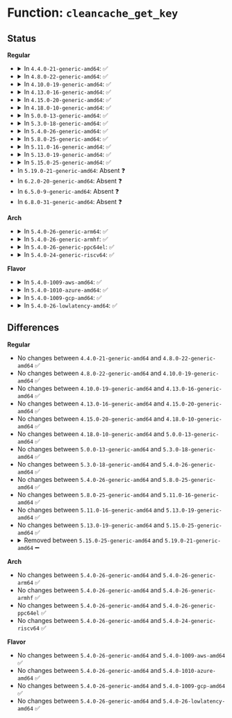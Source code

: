 # Function: <code>cleancache_get_key</code>

## Status
<b>Regular</b>
<ul>
<li>
<details>
<summary>In <code>4.4.0-21-generic-amd64</code>: ✅</summary>

```c
int cleancache_get_key(struct inode * inode, struct cleancache_filekey * key)
```

```json
{
  "name": "cleancache_get_key",
  "collision_type": "Unique Static",
  "inline_type": "No",
  "funcs": [
    {
      "addr": 18446744071580956112,
      "name": "cleancache_get_key",
      "external": false,
      "loc": "mm/cleancache.c:145",
      "file": "mm/cleancache.c",
      "inline": "seen, unknown",
      "caller_inline": [],
      "caller_func": [
        "mm/cleancache.c:__cleancache_get_page",
        "mm/cleancache.c:__cleancache_invalidate_page",
        "mm/cleancache.c:__cleancache_invalidate_inode"
      ]
    }
  ],
  "symbols": [
    {
      "addr": 18446744071580956112,
      "name": "cleancache_get_key",
      "section": ".text",
      "bind": "STB_LOCAL",
      "size": 129
    }
  ]
}
```
</details>
</li>
<li>
<details>
<summary>In <code>4.8.0-22-generic-amd64</code>: ✅</summary>

```c
int cleancache_get_key(struct inode * inode, struct cleancache_filekey * key)
```

```json
{
  "name": "cleancache_get_key",
  "collision_type": "Unique Static",
  "inline_type": "No",
  "funcs": [
    {
      "addr": 18446744071581107040,
      "name": "cleancache_get_key",
      "external": false,
      "loc": "mm/cleancache.c:145",
      "file": "mm/cleancache.c",
      "inline": "seen, unknown",
      "caller_inline": [],
      "caller_func": [
        "mm/cleancache.c:__cleancache_invalidate_inode",
        "mm/cleancache.c:__cleancache_invalidate_page",
        "mm/cleancache.c:__cleancache_get_page"
      ]
    }
  ],
  "symbols": [
    {
      "addr": 18446744071581107040,
      "name": "cleancache_get_key",
      "section": ".text",
      "bind": "STB_LOCAL",
      "size": 129
    }
  ]
}
```
</details>
</li>
<li>
<details>
<summary>In <code>4.10.0-19-generic-amd64</code>: ✅</summary>

```c
int cleancache_get_key(struct inode * inode, struct cleancache_filekey * key)
```

```json
{
  "name": "cleancache_get_key",
  "collision_type": "Unique Static",
  "inline_type": "No",
  "funcs": [
    {
      "addr": 18446744071581182224,
      "name": "cleancache_get_key",
      "external": false,
      "loc": "mm/cleancache.c:145",
      "file": "mm/cleancache.c",
      "inline": "seen, unknown",
      "caller_inline": [],
      "caller_func": [
        "mm/cleancache.c:__cleancache_invalidate_inode",
        "mm/cleancache.c:__cleancache_invalidate_page",
        "mm/cleancache.c:__cleancache_get_page"
      ]
    }
  ],
  "symbols": [
    {
      "addr": 18446744071581182224,
      "name": "cleancache_get_key",
      "section": ".text",
      "bind": "STB_LOCAL",
      "size": 129
    }
  ]
}
```
</details>
</li>
<li>
<details>
<summary>In <code>4.13.0-16-generic-amd64</code>: ✅</summary>

```c
int cleancache_get_key(struct inode * inode, struct cleancache_filekey * key)
```

```json
{
  "name": "cleancache_get_key",
  "collision_type": "Unique Static",
  "inline_type": "No",
  "funcs": [
    {
      "addr": 18446744071581230048,
      "name": "cleancache_get_key",
      "external": false,
      "loc": "mm/cleancache.c:145",
      "file": "mm/cleancache.c",
      "inline": "seen, unknown",
      "caller_inline": [],
      "caller_func": [
        "mm/cleancache.c:__cleancache_invalidate_inode",
        "mm/cleancache.c:__cleancache_invalidate_page",
        "mm/cleancache.c:__cleancache_get_page"
      ]
    }
  ],
  "symbols": [
    {
      "addr": 18446744071581230048,
      "name": "cleancache_get_key",
      "section": ".text",
      "bind": "STB_LOCAL",
      "size": 125
    }
  ]
}
```
</details>
</li>
<li>
<details>
<summary>In <code>4.15.0-20-generic-amd64</code>: ✅</summary>

```c
int cleancache_get_key(struct inode * inode, struct cleancache_filekey * key)
```

```json
{
  "name": "cleancache_get_key",
  "collision_type": "Unique Static",
  "inline_type": "No",
  "funcs": [
    {
      "addr": 18446744071581361456,
      "name": "cleancache_get_key",
      "external": false,
      "loc": "mm/cleancache.c:145",
      "file": "mm/cleancache.c",
      "inline": "seen, unknown",
      "caller_inline": [],
      "caller_func": [
        "mm/cleancache.c:__cleancache_invalidate_inode",
        "mm/cleancache.c:__cleancache_invalidate_page",
        "mm/cleancache.c:__cleancache_get_page"
      ]
    }
  ],
  "symbols": [
    {
      "addr": 18446744071581361456,
      "name": "cleancache_get_key",
      "section": ".text",
      "bind": "STB_LOCAL",
      "size": 127
    }
  ]
}
```
</details>
</li>
<li>
<details>
<summary>In <code>4.18.0-10-generic-amd64</code>: ✅</summary>

```c
int cleancache_get_key(struct inode * inode, struct cleancache_filekey * key)
```

```json
{
  "name": "cleancache_get_key",
  "collision_type": "Unique Static",
  "inline_type": "No",
  "funcs": [
    {
      "addr": 18446744071581511120,
      "name": "cleancache_get_key",
      "external": false,
      "loc": "mm/cleancache.c:145",
      "file": "mm/cleancache.c",
      "inline": "seen, unknown",
      "caller_inline": [],
      "caller_func": [
        "mm/cleancache.c:__cleancache_invalidate_inode",
        "mm/cleancache.c:__cleancache_invalidate_page",
        "mm/cleancache.c:__cleancache_get_page"
      ]
    }
  ],
  "symbols": [
    {
      "addr": 18446744071581511120,
      "name": "cleancache_get_key",
      "section": ".text",
      "bind": "STB_LOCAL",
      "size": 127
    }
  ]
}
```
</details>
</li>
<li>
<details>
<summary>In <code>5.0.0-13-generic-amd64</code>: ✅</summary>

```c
int cleancache_get_key(struct inode * inode, struct cleancache_filekey * key)
```

```json
{
  "name": "cleancache_get_key",
  "collision_type": "Unique Static",
  "inline_type": "No",
  "funcs": [
    {
      "addr": 18446744071581596960,
      "name": "cleancache_get_key",
      "external": false,
      "loc": "mm/cleancache.c:145",
      "file": "mm/cleancache.c",
      "inline": "seen, unknown",
      "caller_inline": [],
      "caller_func": [
        "mm/cleancache.c:__cleancache_invalidate_inode",
        "mm/cleancache.c:__cleancache_invalidate_page",
        "mm/cleancache.c:__cleancache_get_page"
      ]
    }
  ],
  "symbols": [
    {
      "addr": 18446744071581596960,
      "name": "cleancache_get_key",
      "section": ".text",
      "bind": "STB_LOCAL",
      "size": 127
    }
  ]
}
```
</details>
</li>
<li>
<details>
<summary>In <code>5.3.0-18-generic-amd64</code>: ✅</summary>

```c
int cleancache_get_key(struct inode * inode, struct cleancache_filekey * key)
```

```json
{
  "name": "cleancache_get_key",
  "collision_type": "Unique Static",
  "inline_type": "No",
  "funcs": [
    {
      "addr": 18446744071581708176,
      "name": "cleancache_get_key",
      "external": false,
      "loc": "mm/cleancache.c:144",
      "file": "mm/cleancache.c",
      "inline": "seen, unknown",
      "caller_inline": [],
      "caller_func": [
        "mm/cleancache.c:__cleancache_invalidate_inode",
        "mm/cleancache.c:__cleancache_invalidate_page",
        "mm/cleancache.c:__cleancache_get_page"
      ]
    }
  ],
  "symbols": [
    {
      "addr": 18446744071581708176,
      "name": "cleancache_get_key",
      "section": ".text",
      "bind": "STB_LOCAL",
      "size": 127
    }
  ]
}
```
</details>
</li>
<li>
<details>
<summary>In <code>5.4.0-26-generic-amd64</code>: ✅</summary>

```c
int cleancache_get_key(struct inode * inode, struct cleancache_filekey * key)
```

```json
{
  "name": "cleancache_get_key",
  "collision_type": "Unique Static",
  "inline_type": "No",
  "funcs": [
    {
      "addr": 18446744071581781616,
      "name": "cleancache_get_key",
      "external": false,
      "loc": "mm/cleancache.c:144",
      "file": "mm/cleancache.c",
      "inline": "seen, unknown",
      "caller_inline": [],
      "caller_func": [
        "mm/cleancache.c:__cleancache_invalidate_inode",
        "mm/cleancache.c:__cleancache_invalidate_page",
        "mm/cleancache.c:__cleancache_get_page"
      ]
    }
  ],
  "symbols": [
    {
      "addr": 18446744071581781616,
      "name": "cleancache_get_key",
      "section": ".text",
      "bind": "STB_LOCAL",
      "size": 127
    }
  ]
}
```
</details>
</li>
<li>
<details>
<summary>In <code>5.8.0-25-generic-amd64</code>: ✅</summary>

```c
int cleancache_get_key(struct inode * inode, struct cleancache_filekey * key)
```

```json
{
  "name": "cleancache_get_key",
  "collision_type": "Unique Static",
  "inline_type": "No",
  "funcs": [
    {
      "addr": 18446744071582003408,
      "name": "cleancache_get_key",
      "external": false,
      "loc": "mm/cleancache.c:144",
      "file": "mm/cleancache.c",
      "inline": "seen, unknown",
      "caller_inline": [],
      "caller_func": [
        "mm/cleancache.c:__cleancache_invalidate_inode",
        "mm/cleancache.c:__cleancache_invalidate_page",
        "mm/cleancache.c:__cleancache_put_page",
        "mm/cleancache.c:__cleancache_get_page"
      ]
    }
  ],
  "symbols": [
    {
      "addr": 18446744071582003408,
      "name": "cleancache_get_key",
      "section": ".text",
      "bind": "STB_LOCAL",
      "size": 127
    }
  ]
}
```
</details>
</li>
<li>
<details>
<summary>In <code>5.11.0-16-generic-amd64</code>: ✅</summary>

```c
int cleancache_get_key(struct inode * inode, struct cleancache_filekey * key)
```

```json
{
  "name": "cleancache_get_key",
  "collision_type": "Unique Static",
  "inline_type": "No",
  "funcs": [
    {
      "addr": 18446744071582052256,
      "name": "cleancache_get_key",
      "external": false,
      "loc": "mm/cleancache.c:144",
      "file": "mm/cleancache.c",
      "inline": "seen, unknown",
      "caller_inline": [],
      "caller_func": [
        "mm/cleancache.c:__cleancache_invalidate_inode",
        "mm/cleancache.c:__cleancache_invalidate_page",
        "mm/cleancache.c:__cleancache_put_page",
        "mm/cleancache.c:__cleancache_get_page"
      ]
    }
  ],
  "symbols": [
    {
      "addr": 18446744071582052256,
      "name": "cleancache_get_key",
      "section": ".text",
      "bind": "STB_LOCAL",
      "size": 127
    }
  ]
}
```
</details>
</li>
<li>
<details>
<summary>In <code>5.13.0-19-generic-amd64</code>: ✅</summary>

```c
int cleancache_get_key(struct inode * inode, struct cleancache_filekey * key)
```

```json
{
  "name": "cleancache_get_key",
  "collision_type": "Unique Static",
  "inline_type": "No",
  "funcs": [
    {
      "addr": 18446744071582077696,
      "name": "cleancache_get_key",
      "external": false,
      "loc": "mm/cleancache.c:144",
      "file": "mm/cleancache.c",
      "inline": "seen, unknown",
      "caller_inline": [],
      "caller_func": [
        "mm/cleancache.c:__cleancache_invalidate_inode",
        "mm/cleancache.c:__cleancache_invalidate_page",
        "mm/cleancache.c:__cleancache_put_page",
        "mm/cleancache.c:__cleancache_get_page"
      ]
    }
  ],
  "symbols": [
    {
      "addr": 18446744071582077696,
      "name": "cleancache_get_key",
      "section": ".text",
      "bind": "STB_LOCAL",
      "size": 127
    }
  ]
}
```
</details>
</li>
<li>
<details>
<summary>In <code>5.15.0-25-generic-amd64</code>: ✅</summary>

```c
int cleancache_get_key(struct inode * inode, struct cleancache_filekey * key)
```

```json
{
  "name": "cleancache_get_key",
  "collision_type": "Unique Static",
  "inline_type": "No",
  "funcs": [
    {
      "addr": 18446744071582389168,
      "name": "cleancache_get_key",
      "external": false,
      "loc": "mm/cleancache.c:144",
      "file": "mm/cleancache.c",
      "inline": "seen, unknown",
      "caller_inline": [],
      "caller_func": [
        "mm/cleancache.c:__cleancache_invalidate_inode",
        "mm/cleancache.c:__cleancache_invalidate_page",
        "mm/cleancache.c:__cleancache_put_page",
        "mm/cleancache.c:__cleancache_get_page"
      ]
    }
  ],
  "symbols": [
    {
      "addr": 18446744071582389168,
      "name": "cleancache_get_key",
      "section": ".text",
      "bind": "STB_LOCAL",
      "size": 127
    }
  ]
}
```
</details>
</li>
<li>
In <code>5.19.0-21-generic-amd64</code>: Absent ❓
</li>
<li>
In <code>6.2.0-20-generic-amd64</code>: Absent ❓
</li>
<li>
In <code>6.5.0-9-generic-amd64</code>: Absent ❓
</li>
<li>
In <code>6.8.0-31-generic-amd64</code>: Absent ❓
</li>
</ul>
<b>Arch</b>
<ul>
<li>
<details>
<summary>In <code>5.4.0-26-generic-arm64</code>: ✅</summary>

```c
int cleancache_get_key(struct inode * inode, struct cleancache_filekey * key)
```

```json
{
  "name": "cleancache_get_key",
  "collision_type": "Unique Static",
  "inline_type": "No",
  "funcs": [
    {
      "addr": 18446603336493240304,
      "name": "cleancache_get_key",
      "external": false,
      "loc": "mm/cleancache.c:144",
      "file": "mm/cleancache.c",
      "inline": "seen, unknown",
      "caller_inline": [],
      "caller_func": [
        "mm/cleancache.c:__cleancache_invalidate_inode",
        "mm/cleancache.c:__cleancache_invalidate_page",
        "mm/cleancache.c:__cleancache_get_page"
      ]
    }
  ],
  "symbols": [
    {
      "addr": 18446603336493240304,
      "name": "cleancache_get_key",
      "section": ".text",
      "bind": "STB_LOCAL",
      "size": 176
    }
  ]
}
```
</details>
</li>
<li>
<details>
<summary>In <code>5.4.0-26-generic-armhf</code>: ✅</summary>

```c
int cleancache_get_key(struct inode * inode, struct cleancache_filekey * key)
```

```json
{
  "name": "cleancache_get_key",
  "collision_type": "Unique Static",
  "inline_type": "No",
  "funcs": [
    {
      "addr": 3226853164,
      "name": "cleancache_get_key",
      "external": false,
      "loc": "mm/cleancache.c:144",
      "file": "mm/cleancache.c",
      "inline": "seen, unknown",
      "caller_inline": [],
      "caller_func": [
        "mm/cleancache.c:__cleancache_invalidate_inode",
        "mm/cleancache.c:__cleancache_invalidate_page",
        "mm/cleancache.c:__cleancache_put_page",
        "mm/cleancache.c:__cleancache_get_page"
      ]
    }
  ],
  "symbols": [
    {
      "addr": 3226853164,
      "name": "cleancache_get_key",
      "section": ".text",
      "bind": "STB_LOCAL",
      "size": 200
    }
  ]
}
```
</details>
</li>
<li>
<details>
<summary>In <code>5.4.0-26-generic-ppc64el</code>: ✅</summary>

```c
int cleancache_get_key(struct inode * inode, struct cleancache_filekey * key)
```

```json
{
  "name": "cleancache_get_key",
  "collision_type": "Unique Static",
  "inline_type": "No",
  "funcs": [
    {
      "addr": 13835058055286760144,
      "name": "cleancache_get_key",
      "external": false,
      "loc": "mm/cleancache.c:144",
      "file": "mm/cleancache.c",
      "inline": "seen, unknown",
      "caller_inline": [],
      "caller_func": [
        "mm/cleancache.c:__cleancache_invalidate_inode",
        "mm/cleancache.c:__cleancache_invalidate_page",
        "mm/cleancache.c:__cleancache_get_page"
      ]
    }
  ],
  "symbols": [
    {
      "addr": 13835058055286760144,
      "name": "cleancache_get_key",
      "section": ".text",
      "bind": "STB_LOCAL",
      "size": 216
    }
  ]
}
```
</details>
</li>
<li>
<details>
<summary>In <code>5.4.0-24-generic-riscv64</code>: ✅</summary>

```c
int cleancache_get_key(struct inode * inode, struct cleancache_filekey * key)
```

```json
{
  "name": "cleancache_get_key",
  "collision_type": "Unique Static",
  "inline_type": "No",
  "funcs": [
    {
      "addr": 18446743936273000334,
      "name": "cleancache_get_key",
      "external": false,
      "loc": "mm/cleancache.c:144",
      "file": "mm/cleancache.c",
      "inline": "seen, unknown",
      "caller_inline": [],
      "caller_func": [
        "mm/cleancache.c:__cleancache_invalidate_inode",
        "mm/cleancache.c:__cleancache_invalidate_page",
        "mm/cleancache.c:__cleancache_get_page"
      ]
    }
  ],
  "symbols": [
    {
      "addr": 18446743936273000334,
      "name": "cleancache_get_key",
      "section": ".text",
      "bind": "STB_LOCAL",
      "size": 106
    }
  ]
}
```
</details>
</li>
</ul>
<b>Flavor</b>
<ul>
<li>
<details>
<summary>In <code>5.4.0-1009-aws-amd64</code>: ✅</summary>

```c
int cleancache_get_key(struct inode * inode, struct cleancache_filekey * key)
```

```json
{
  "name": "cleancache_get_key",
  "collision_type": "Unique Static",
  "inline_type": "No",
  "funcs": [
    {
      "addr": 18446744071581750352,
      "name": "cleancache_get_key",
      "external": false,
      "loc": "mm/cleancache.c:144",
      "file": "mm/cleancache.c",
      "inline": "seen, unknown",
      "caller_inline": [],
      "caller_func": [
        "mm/cleancache.c:__cleancache_invalidate_inode",
        "mm/cleancache.c:__cleancache_invalidate_page",
        "mm/cleancache.c:__cleancache_get_page"
      ]
    }
  ],
  "symbols": [
    {
      "addr": 18446744071581750352,
      "name": "cleancache_get_key",
      "section": ".text",
      "bind": "STB_LOCAL",
      "size": 127
    }
  ]
}
```
</details>
</li>
<li>
<details>
<summary>In <code>5.4.0-1010-azure-amd64</code>: ✅</summary>

```c
int cleancache_get_key(struct inode * inode, struct cleancache_filekey * key)
```

```json
{
  "name": "cleancache_get_key",
  "collision_type": "Unique Static",
  "inline_type": "No",
  "funcs": [
    {
      "addr": 18446744071581688976,
      "name": "cleancache_get_key",
      "external": false,
      "loc": "mm/cleancache.c:144",
      "file": "mm/cleancache.c",
      "inline": "seen, unknown",
      "caller_inline": [],
      "caller_func": [
        "mm/cleancache.c:__cleancache_invalidate_inode",
        "mm/cleancache.c:__cleancache_invalidate_page",
        "mm/cleancache.c:__cleancache_get_page"
      ]
    }
  ],
  "symbols": [
    {
      "addr": 18446744071581688976,
      "name": "cleancache_get_key",
      "section": ".text",
      "bind": "STB_LOCAL",
      "size": 127
    }
  ]
}
```
</details>
</li>
<li>
<details>
<summary>In <code>5.4.0-1009-gcp-amd64</code>: ✅</summary>

```c
int cleancache_get_key(struct inode * inode, struct cleancache_filekey * key)
```

```json
{
  "name": "cleancache_get_key",
  "collision_type": "Unique Static",
  "inline_type": "No",
  "funcs": [
    {
      "addr": 18446744071581741664,
      "name": "cleancache_get_key",
      "external": false,
      "loc": "mm/cleancache.c:144",
      "file": "mm/cleancache.c",
      "inline": "seen, unknown",
      "caller_inline": [],
      "caller_func": [
        "mm/cleancache.c:__cleancache_invalidate_inode",
        "mm/cleancache.c:__cleancache_invalidate_page",
        "mm/cleancache.c:__cleancache_get_page"
      ]
    }
  ],
  "symbols": [
    {
      "addr": 18446744071581741664,
      "name": "cleancache_get_key",
      "section": ".text",
      "bind": "STB_LOCAL",
      "size": 127
    }
  ]
}
```
</details>
</li>
<li>
<details>
<summary>In <code>5.4.0-26-lowlatency-amd64</code>: ✅</summary>

```c
int cleancache_get_key(struct inode * inode, struct cleancache_filekey * key)
```

```json
{
  "name": "cleancache_get_key",
  "collision_type": "Unique Static",
  "inline_type": "No",
  "funcs": [
    {
      "addr": 18446744071581809920,
      "name": "cleancache_get_key",
      "external": false,
      "loc": "mm/cleancache.c:144",
      "file": "mm/cleancache.c",
      "inline": "seen, unknown",
      "caller_inline": [],
      "caller_func": [
        "mm/cleancache.c:__cleancache_invalidate_inode",
        "mm/cleancache.c:__cleancache_invalidate_page",
        "mm/cleancache.c:__cleancache_get_page"
      ]
    }
  ],
  "symbols": [
    {
      "addr": 18446744071581809920,
      "name": "cleancache_get_key",
      "section": ".text",
      "bind": "STB_LOCAL",
      "size": 127
    }
  ]
}
```
</details>
</li>
</ul>

## Differences
<b>Regular</b>
<ul>
<li>
No changes between <code>4.4.0-21-generic-amd64</code> and <code>4.8.0-22-generic-amd64</code> ✅
</li>
<li>
No changes between <code>4.8.0-22-generic-amd64</code> and <code>4.10.0-19-generic-amd64</code> ✅
</li>
<li>
No changes between <code>4.10.0-19-generic-amd64</code> and <code>4.13.0-16-generic-amd64</code> ✅
</li>
<li>
No changes between <code>4.13.0-16-generic-amd64</code> and <code>4.15.0-20-generic-amd64</code> ✅
</li>
<li>
No changes between <code>4.15.0-20-generic-amd64</code> and <code>4.18.0-10-generic-amd64</code> ✅
</li>
<li>
No changes between <code>4.18.0-10-generic-amd64</code> and <code>5.0.0-13-generic-amd64</code> ✅
</li>
<li>
No changes between <code>5.0.0-13-generic-amd64</code> and <code>5.3.0-18-generic-amd64</code> ✅
</li>
<li>
No changes between <code>5.3.0-18-generic-amd64</code> and <code>5.4.0-26-generic-amd64</code> ✅
</li>
<li>
No changes between <code>5.4.0-26-generic-amd64</code> and <code>5.8.0-25-generic-amd64</code> ✅
</li>
<li>
No changes between <code>5.8.0-25-generic-amd64</code> and <code>5.11.0-16-generic-amd64</code> ✅
</li>
<li>
No changes between <code>5.11.0-16-generic-amd64</code> and <code>5.13.0-19-generic-amd64</code> ✅
</li>
<li>
No changes between <code>5.13.0-19-generic-amd64</code> and <code>5.15.0-25-generic-amd64</code> ✅
</li>
<li>
<details>
<summary>Removed between <code>5.15.0-25-generic-amd64</code> and <code>5.19.0-21-generic-amd64</code> ➖</summary>

```c
int cleancache_get_key(struct inode * inode, struct cleancache_filekey * key)
```
</details>
</li>
</ul>
<b>Arch</b>
<ul>
<li>
No changes between <code>5.4.0-26-generic-amd64</code> and <code>5.4.0-26-generic-arm64</code> ✅
</li>
<li>
No changes between <code>5.4.0-26-generic-amd64</code> and <code>5.4.0-26-generic-armhf</code> ✅
</li>
<li>
No changes between <code>5.4.0-26-generic-amd64</code> and <code>5.4.0-26-generic-ppc64el</code> ✅
</li>
<li>
No changes between <code>5.4.0-26-generic-amd64</code> and <code>5.4.0-24-generic-riscv64</code> ✅
</li>
</ul>
<b>Flavor</b>
<ul>
<li>
No changes between <code>5.4.0-26-generic-amd64</code> and <code>5.4.0-1009-aws-amd64</code> ✅
</li>
<li>
No changes between <code>5.4.0-26-generic-amd64</code> and <code>5.4.0-1010-azure-amd64</code> ✅
</li>
<li>
No changes between <code>5.4.0-26-generic-amd64</code> and <code>5.4.0-1009-gcp-amd64</code> ✅
</li>
<li>
No changes between <code>5.4.0-26-generic-amd64</code> and <code>5.4.0-26-lowlatency-amd64</code> ✅
</li>
</ul>
